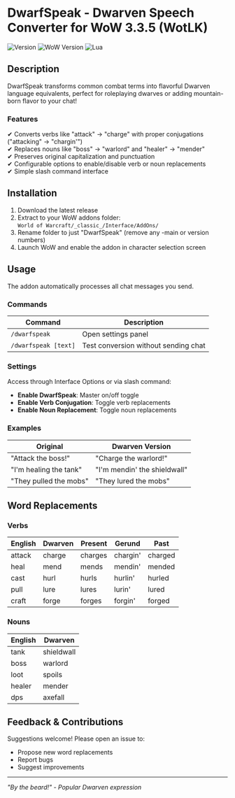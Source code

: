 # DwarfSpeak - Dwarven Speech Converter for WoW 3.3.5 (WotLK)

<img src="https://img.shields.io/badge/Version-2.0-blue" alt="Version"> 
<img src="https://img.shields.io/badge/WoW-3.3.5_(WotLK)-orange" alt="WoW Version">
<img src="https://img.shields.io/badge/Lua-100%25-purple" alt="Lua">

## Description

DwarfSpeak transforms common combat terms into flavorful Dwarven language equivalents, perfect for roleplaying dwarves or adding mountain-born flavor to your chat!

### Features

✔ Converts verbs like "attack" → "charge" with proper conjugations ("attacking" → "chargin'")  
✔ Replaces nouns like "boss" → "warlord" and "healer" → "mender"  
✔ Preserves original capitalization and punctuation  
✔ Configurable options to enable/disable verb or noun replacements  
✔ Simple slash command interface  

## Installation

1. Download the latest release
2. Extract to your WoW addons folder:  
   `World of Warcraft/_classic_/Interface/AddOns/`
3. Rename folder to just "DwarfSpeak" (remove any -main or version numbers)
4. Launch WoW and enable the addon in character selection screen

## Usage

The addon automatically processes all chat messages you send.

### Commands

| Command | Description |
|---------|-------------|
| `/dwarfspeak` | Open settings panel |
| `/dwarfspeak [text]` | Test conversion without sending chat |

### Settings

Access through Interface Options or via slash command:

- **Enable DwarfSpeak**: Master on/off toggle
- **Enable Verb Conjugation**: Toggle verb replacements
- **Enable Noun Replacement**: Toggle noun replacements

### Examples

| Original | Dwarven Version |
|----------|-----------------|
| "Attack the boss!" | "Charge the warlord!" |
| "I'm healing the tank" | "I'm mendin' the shieldwall" |
| "They pulled the mobs" | "They lured the mobs" |

## Word Replacements

### Verbs

| English | Dwarven | Present | Gerund | Past |
|---------|---------|---------|--------|------|
| attack | charge | charges | chargin' | charged |
| heal | mend | mends | mendin' | mended |
| cast | hurl | hurls | hurlin' | hurled |
| pull | lure | lures | lurin' | lured |
| craft | forge | forges | forgin' | forged |

### Nouns

| English | Dwarven |
|---------|---------|
| tank | shieldwall |
| boss | warlord |
| loot | spoils |
| healer | mender |
| dps | axefall |

## Feedback & Contributions

Suggestions welcome! Please open an issue to:
- Propose new word replacements
- Report bugs
- Suggest improvements

---

*"By the beard!" - Popular Dwarven expression*
